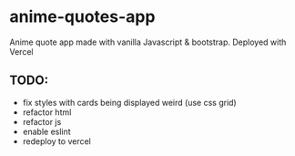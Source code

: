 # anime-quotes-app
Anime quote app made with vanilla Javascript &amp; bootstrap. Deployed with Vercel


## TODO: 
  * fix styles with cards being displayed weird (use css grid) 
  * refactor html 
  * refactor js 
  * enable eslint 
  * redeploy to vercel 
